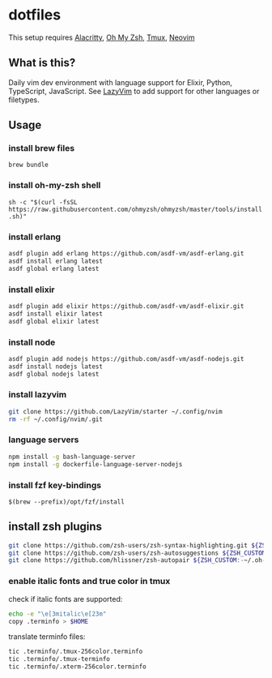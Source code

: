 # dotfiles

This setup requires [Alacritty](https://github.com/jwilm/alacritty), [Oh My Zsh](https://ohmyz.sh/), [Tmux](https://github.com/tmux/tmux), [Neovim](https://github.com/neovim/neovim)

## What is this?

Daily vim dev environment with language support for Elixir, Python, TypeScript, JavaScript.
See [LazyVim](https://www.lazyvim.org/) to add support for other languages or filetypes.

## Usage

### install brew files

`brew bundle`

### install oh-my-zsh shell

`sh -c "$(curl -fsSL https://raw.githubusercontent.com/ohmyzsh/ohmyzsh/master/tools/install.sh)"`

### install erlang

```bash
asdf plugin add erlang https://github.com/asdf-vm/asdf-erlang.git
asdf install erlang latest
asdf global erlang latest
```

### install elixir

```bash
asdf plugin add elixir https://github.com/asdf-vm/asdf-elixir.git
asdf install elixir latest
asdf global elixir latest
```

### install node

```bash
asdf plugin add nodejs https://github.com/asdf-vm/asdf-nodejs.git
asdf install nodejs latest
asdf global nodejs latest
```

### install lazyvim

```bash
git clone https://github.com/LazyVim/starter ~/.config/nvim
rm -rf ~/.config/nvim/.git
```

### language servers

```bash
npm install -g bash-language-server
npm install -g dockerfile-language-server-nodejs
```

### install fzf key-bindings

`$(brew --prefix)/opt/fzf/install`

## install zsh plugins

```bash
git clone https://github.com/zsh-users/zsh-syntax-highlighting.git ${ZSH_CUSTOM:-~/.oh-my-zsh/custom}/plugins/zsh-syntax-highlighting
git clone https://github.com/zsh-users/zsh-autosuggestions ${ZSH_CUSTOM:-~/.oh-my-zsh/custom}/plugins/zsh-autosuggestions
git clone https://github.com/hlissner/zsh-autopair ${ZSH_CUSTOM:-~/.oh-my-zsh/custom}/plugins/zsh-autopair
```

### enable italic fonts and true color in tmux

check if italic fonts are supported:

```bash
echo -e "\e[3mitalic\e[23m"
copy .terminfo > $HOME
```

translate terminfo files:

```bash
tic .terminfo/.tmux-256color.terminfo
tic .terminfo/.tmux-terminfo
tic .terminfo/.xterm-256color.terminfo
```
